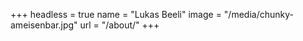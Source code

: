 +++
headless = true
name = "Lukas Beeli"
image = "/media/chunky-ameisenbar.jpg"
url = "/about/"
+++
